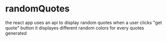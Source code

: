 # randomQuotes
the react app uses an api to display random quotes when a user clicks "get quote" button
it displayes different random colors for every quotes generated
